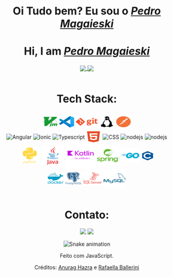 <div>
  <h1 align="center">Oi Tudo bem? Eu sou o <a href="https://github.com/PedroMagaieski"><i>Pedro Magaieski</i></a></h1>
   <h1 align="center">Hi, I am <a href="https://github.com/PedroMagaieski"><i>Pedro Magaieski</i></a></h1>
</div>

<div align="center" valign="top">
  <a href="https://github.com/PedroMagaieski">
     <img height="150em" align="center" src="https://github-readme-stats.vercel.app/api?username=PedroMagaieski&count_private=true&include_all_commits=false&show_icons=true&theme=cobalt&hide_border=false&show_owner=true&rank_icon=github&locale=pt-br" />
    <img height="150em" align="center" src="https://github-readme-stats.vercel.app/api/top-langs/?username=PedroMagaieski&theme=cobalt&hide_border=false&&layout=compact&locale=pt-br&exclude_repo=github-readme,projetos_python,Site_Node_Mysql""/>
  </a>
</div>

<div align="center" valign="top"><br>
  <h1>Tech Stack: </h1>
  <img align="center" alt="Vim" height="30" width="40" src="https://raw.githubusercontent.com/devicons/devicon/master/icons/vim/vim-plain.svg">
  <img align="center" alt="Vscode" height="30" width="40" src="https://raw.githubusercontent.com/devicons/devicon/master/icons/vscode/vscode-original.svg">
  <img align="center" alt="git" height="50" width="60" src="https://raw.githubusercontent.com/devicons/devicon/master/icons/git/git-plain-wordmark.svg">
  <img align="center" alt="linux" height="30" width="40" src="https://raw.githubusercontent.com/devicons/devicon/master/icons/linux/linux-plain.svg">
  <img align="center" alt="postman" height="30" width="40" src="https://raw.githubusercontent.com/devicons/devicon/master/icons/postman/postman-plain.svg">
  <br>
  
  <img align="center" alt="Angular" height="30" width="40" src="https://cdn.jsdelivr.net/gh/devicons/devicon/icons/angularjs/angularjs-plain.svg">
  <img align="center" alt="Ionic" height="30" width="40" src="https://cdn.jsdelivr.net/gh/devicons/devicon/icons/ionic/ionic-original.svg">
  <img align="center" alt="Typescript" height="30" width="40" src="https://cdn.jsdelivr.net/gh/devicons/devicon/icons/typescript/typescript-plain.svg">
  <img align="center" alt="HTML" height="30" width="40" src="https://raw.githubusercontent.com/devicons/devicon/master/icons/html5/html5-plain.svg">
  <img align="center" alt="CSS" height="30" width="40" src="https://cdn.jsdelivr.net/gh/devicons/devicon/icons/css3/css3-plain.svg">
  <img align="center" alt="nodejs" height="50" width="60" src="https://cdn.jsdelivr.net/gh/devicons/devicon/icons/nodejs/nodejs-plain-wordmark.svg">
  <img align="center" alt="nodejs" height="50" width="60" src="https://cdn.jsdelivr.net/gh/devicons/devicon/icons/npm/npm-original-wordmark.svg"">
  <br>

  <img align="center" alt="Python" height="45" width="55" src="https://raw.githubusercontent.com/devicons/devicon/master/icons/python/python-plain-wordmark.svg">
  <img align="center" alt="Java" height="50" width="60" src="https://raw.githubusercontent.com/devicons/devicon/master/icons/java/java-original-wordmark.svg">
  <img align="center" alt="Kotlin" height="70" width="80" src="https://raw.githubusercontent.com/devicons/devicon/master/icons/kotlin/kotlin-plain-wordmark.svg">
  <img align="center" alt="Spring" height="50" width="60" src="https://raw.githubusercontent.com/devicons/devicon/master/icons/spring/spring-original-wordmark.svg ">
  <img align="center" alt="go" height="40" width="50" src="https://raw.githubusercontent.com/devicons/devicon/master/icons/go/go-original-wordmark.svg">
  <img align="center" alt="C" height="25" width="35" src="https://raw.githubusercontent.com/devicons/devicon/master/icons/c/c-plain.svg">
  <br>


  <img align="center" alt="Docker" height="33" width="43" src="https://raw.githubusercontent.com/devicons/devicon/master/icons/docker/docker-plain-wordmark.svg">
  <img align="center" alt="PostgreSQL" height="35" width="45" src="https://raw.githubusercontent.com/devicons/devicon/master/icons/postgresql/postgresql-plain-wordmark.svg">
  <img align="center" alt="PostgreSQL" height="40" width="50" src="https://raw.githubusercontent.com/devicons/devicon/master/icons/microsoftsqlserver/microsoftsqlserver-plain-wordmark.svg">
  <img align="center" alt="PostgreSQL" height="50" width="60" src="https://raw.githubusercontent.com/devicons/devicon/master/icons/mysql/mysql-plain-wordmark.svg">
    <br>
</div><br>

<div align="center">
  <h1>Contato: </h1>
  <a href="https://linkedin.com/in/pedro-magaieski" target="_blank"><img src="https://img.shields.io/badge/-LinkedIn-%230077B5?style=for-the-badge&logo=linkedin&logoColor=white" target="_blank"></a> 
  <a href="mailto:pedroalvesestevammagaieski@gmail.com"><img src="https://img.shields.io/badge/Gmail-D14836?style=for-the-badge&logo=gmail&logoColor=white" target="_blank"></a>
</div>

<div align="center">
  
  ![Snake animation](https://github.com/danielbped/danielbped/blob/output/github-contribution-grid-snake.svg)
  
</div>

<div align="center">
  <p>Feito com JavaScript.</p>
  <p>Créditos: <a href="https://github.com/anuraghazra/github-readme-stats">Anurag Hazra</a> e <a href="https://github.com/rafaballerini">Rafaella Ballerini</a></p>
</div>


